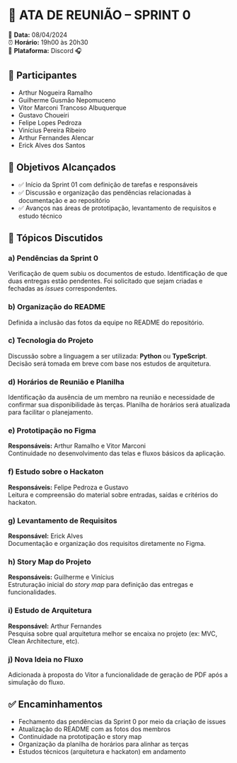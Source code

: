 # 📝 ATA DE REUNIÃO – SPRINT 0

📅 **Data:** 08/04/2024  
⏰ **Horário:** 19h00 às 20h30  
📍 **Plataforma:** Discord 🎧  

## 👥 Participantes
- Arthur Nogueira Ramalho  
- Guilherme Gusmão Nepomuceno  
- Vitor Marconi Trancoso Albuquerque  
- Gustavo Choueiri  
- Felipe Lopes Pedroza  
- Vinícius Pereira Ribeiro  
- Arthur Fernandes Alencar  
- Erick Alves dos Santos  

## 🎯 Objetivos Alcançados
- ✅ Início da Sprint 01 com definição de tarefas e responsáveis  
- ✅ Discussão e organização das pendências relacionadas à documentação e ao repositório  
- ✅ Avanços nas áreas de prototipação, levantamento de requisitos e estudo técnico  

## 📌 Tópicos Discutidos

### a) Pendências da Sprint 0
Verificação de quem subiu os documentos de estudo. Identificação de que duas entregas estão pendentes. Foi solicitado que sejam criadas e fechadas as *issues* correspondentes.

### b) Organização do README
Definida a inclusão das fotos da equipe no README do repositório.

### c) Tecnologia do Projeto
Discussão sobre a linguagem a ser utilizada: **Python** ou **TypeScript**. Decisão será tomada em breve com base nos estudos de arquitetura.

### d) Horários de Reunião e Planilha
Identificação da ausência de um membro na reunião e necessidade de confirmar sua disponibilidade às terças. Planilha de horários será atualizada para facilitar o planejamento.

### e) Prototipação no Figma
**Responsáveis:** Arthur Ramalho e Vitor Marconi  
Continuidade no desenvolvimento das telas e fluxos básicos da aplicação.

### f) Estudo sobre o Hackaton
**Responsáveis:** Felipe Pedroza e Gustavo  
Leitura e compreensão do material sobre entradas, saídas e critérios do hackaton.

### g) Levantamento de Requisitos
**Responsável:** Erick Alves  
Documentação e organização dos requisitos diretamente no Figma.

### h) Story Map do Projeto
**Responsáveis:** Guilherme e Vinícius  
Estruturação inicial do *story map* para definição das entregas e funcionalidades.

### i) Estudo de Arquitetura
**Responsável:** Arthur Fernandes  
Pesquisa sobre qual arquitetura melhor se encaixa no projeto (ex: MVC, Clean Architecture, etc).

### j) Nova Ideia no Fluxo
Adicionada à proposta do Vitor a funcionalidade de geração de PDF após a simulação do fluxo.

## ✅ Encaminhamentos
- Fechamento das pendências da Sprint 0 por meio da criação de issues  
- Atualização do README com as fotos dos membros  
- Continuidade na prototipação e story map  
- Organização da planilha de horários para alinhar as terças  
- Estudos técnicos (arquitetura e hackaton) em andamento

